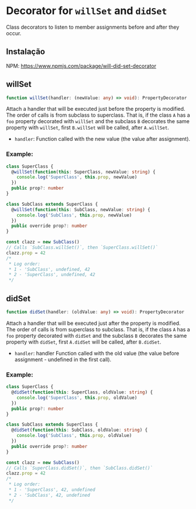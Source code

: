 # Decorator for `willSet` and `didSet`

Class decorators to listen to member assignments before and after they occur.

## Instalação

NPM: https://www.npmjs.com/package/will-did-set-decorator

## willSet

```typescript
function willSet(handler: (newValue: any) => void): PropertyDecorator
```

Attach a handler that will be executed just before the property is modified. The order of calls is from subclass to superclass. That is, if the class `A` has a `foo` property decorated with `willSet` and the subclass `B` decorates the same property with `willSet`, first `B.willSet` will be called, after `A.willSet`.

- `handler`: Function called with the new value (the value after assignment).

### Example:

```typescript
class SuperClass {
  @willSet(function(this: SuperClass, newValue: string) {
    console.log('SuperClass', this.prop, newValue)
  })
  public prop?: number
}

class SubClass extends SuperClass {
  @willSet(function(this: SubClass, newValue: string) {
    console.log('SubClass', this.prop, newValue)
  })
  public override prop?: number
}

const clazz = new SubClass()
// Calls `SubClass.willSet()`, then `SuperClass.willSet()`
clazz.prop = 42
/*
 * Log order:
 * 1 - 'SubClass', undefined, 42
 * 2 - 'SuperClass', undefined, 42
 */
```

## didSet

```typescript
function didSet(handler: (oldValue: any) => void): PropertyDecorator
```

Attach a handler that will be executed just after the property is modified. The order of calls is from superclass to subclass. That is, if the class `A` has a `foo` property decorated with `didSet` and the subclass `B` decorates the same property with `didSet`, first `A.didSet` will be called, after `B.didSet`.
- `handler`: handler Function called with the old value (the value before assignment - undefined in the first call).

### Example:

```typescript
class SuperClass {
  @didSet(function(this: SuperClass, oldValue: string) {
    console.log('SuperClass', this.prop, oldValue)
  })
  public prop?: number
}

class SubClass extends SuperClass {
  @didSet(function(this: SubClass, oldValue: string) {
    console.log('SubClass', this.prop, oldValue)
  })
  public override prop?: number
}

const clazz = new SubClass()
// Calls `SuperClass.didSet()`, then `SubClass.didSet()`
clazz.prop = 42
/*
 * Log order:
 * 1 - 'SuperClass', 42, undefined
 * 2 - 'SubClass', 42, undefined
 */
```
